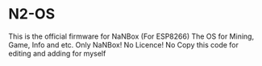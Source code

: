 # N2-OS
This is the official firmware for NaNBox (For ESP8266) The OS for Mining, Game, Info and etc. Only NaNBox! No Licence! No Copy this code for editing and adding for myself
